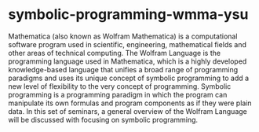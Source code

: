 # symbolic-programming-wmma-ysu
Mathematica (also known as Wolfram Mathematica) is a computational software program used in scientific, engineering, mathematical fields and other areas of technical computing. The Wolfram Language is the programming language used in Mathematica, which is a highly developed knowledge-based language that unifies a broad range of programming paradigms and uses its unique concept of symbolic programming to add a new level of flexibility to the very concept of programming. Symbolic programming is a programming paradigm in which the program can manipulate its own formulas and program components as if they were plain data. In this set of seminars, a general overview of the Wolfram Language will be discussed with focusing on symbolic programming.
